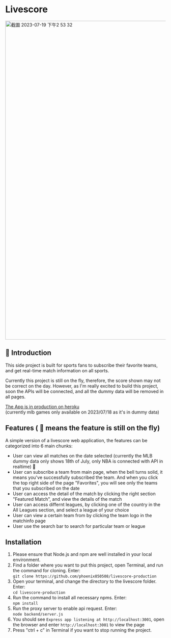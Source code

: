 # Livescore

<img width="1000" alt="截圖 2023-07-19 下午2 53 32" src="https://github.com/phoenix850508/livescore/assets/121414639/3cb5cd01-8558-442d-839d-ed7460341d3e">

## 🏀 Introduction

This side project is built for sports fans to subscribe their favorite teams, and get real-time match information on all sports.

Currently this project is still on the fly, therefore, the score shown may not be correct on the day. However, as I'm really excited to build this project, soon the APIs will be connected, and all the dummy data will be removed in all pages.

[The App is in production on heroku](https://livescore-83864383907c.herokuapp.com)
<br />(currently mlb games only available on 2023/07/18 as it's in dummy data)

## Features ( 🚧 means the feature is still on the fly)

A simple version of a livescore web application, the features can be categorized into 6 main chunks:

- User can view all matches on the date selected (currently the MLB dummy data only shows 18th of July, only NBA is connected with API in realtime) 🚧
- User can subscribe a team from main page, when the bell turns solid, it means you've successfully subscribed the team. And when you click the top right side of the page "Favorites", you will see only the teams that you subscribed on the date
- User can access the detail of the match by clicking the right section "Featured Match", and view the details of the match
- User can access differnt leagues, by clicking one of the country in the All Leagues section, and select a league of your choice
- User can view a certain team from by clicking the team logo in the matchinfo page
- User use the search bar to search for particular team or league

## Installation

1. Please ensure that Node.js and npm are well installed in your local environment.
2. Find a folder where you want to put this project, open Terminal, and run the command for cloning. Enter:
   <br /> `git clone https://github.com/phoenix850508/livescore-production`
3. Open your terminal, and change the directory to the livescore folder. Enter:
   <br /> `cd livescore-production`
4. Run the command to install all necessary npms. Enter:
   <br /> `npm install`
5. Run the proxy server to enable api request. Enter:
   <br /> `node backend/server.js`
6. You should see `Express app listening at http://localhost:3001`, open the browser and enter `http://localhost:3001` to view the page
7. Press "ctrl + c" in Terminal if you want to stop running the project.
